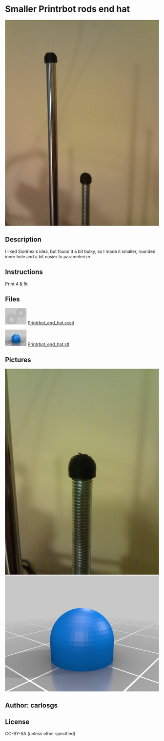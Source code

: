 Smaller Printrbot rods end hat
===============

![Image](img/both_display_large.jpg "Title")

Description
--------
I liked Siorinex's idea, but found it a bit bulky, so I made it smaller, rounded inner hole and a bit easier to parameterize.<br />

Instructions
--------
Print 4 &amp; fit

Files
--------
![Image](img/Gears_preview_tinycard.jpg "Title")
 [ Printrbot_end_hat.scad](Printrbot_end_hat.scad "Title")  

![Image](img/Printrbot_end_hat_preview_tinycard.jpg "Title")
 [ Printrbot_end_hat.stl](Printrbot_end_hat.stl "Title")  



Pictures
--------
![Image](img/threaded_display_large.jpg "Title")
![Image](img/Printrbot_end_hat_display_large.jpg "Title")


Author: carlosgs
--------


License
--------
CC-BY-SA (unless other specified)

